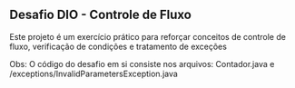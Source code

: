 ## Desafio DIO - Controle de Fluxo

Este projeto é um exercício prático para reforçar conceitos de controle de fluxo, verificação de condições e tratamento de exceções

Obs: O código do desafio em si consiste nos arquivos: Contador.java e  /exceptions/InvalidParametersException.java
